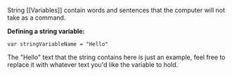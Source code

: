 String [[Variables]] contain words and sentences that the computer will not take as a command.

**Defining a string variable:**
```
var stringVariableName = "Hello"
```
The "Hello" text that the string contains here is just an example, feel free to replace it with whatever text you'd like the variable to hold.
